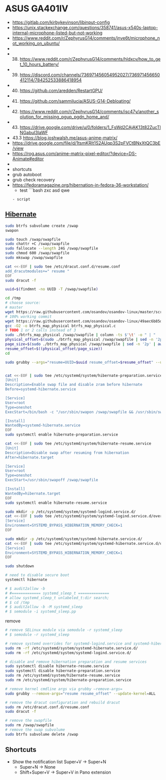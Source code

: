 # ASUS GA401IV
- https://gitlab.com/kirbykevinson/libinput-config
- https://unix.stackexchange.com/questions/358741/asus-x540s-laptop-internal-microphone-listed-but-not-working
- https://www.reddit.com/r/ZephyrusG14/comments/jnve6t/microphone_not_working_on_ubuntu/
-
- 38. https://www.reddit.com/r/ZephyrusG14/comments/hldxcv/how_to_get_10_hours_battery/
- 39. https://discord.com/channels/736971456054952027/736971456650412114/784252533886418954
- 40. https://github.com/aredden/RestartGPU/
- 41. https://github.com/sammilucia/ASUS-G14-Debloating/
- 42. https://www.reddit.com/r/ZephyrusG14/comments/isc47y/another_solution_for_missing_pgup_pgdn_home_and/
- 43. https://drive.google.com/drive/u/0/folders/1_FsWd2CAjAK13t82ZucTlNGabuI3laWF
- 43.3 https://blog.joshwalsh.me/asus-anime-matrix/
- https://drive.google.com/file/d/1tsmKRIt1S2AUqp3S2pFVCtBNxXtQC3bE/view
- https://rog.asus.com/anime-matrix-pixel-editor/?device=DS-Animate#editor
-
- shortcuts
- grub autoboot
- grub check recovery
- https://fedoramagazine.org/hibernation-in-fedora-36-workstation/
  - test ```bash
  zxc 
  asd
  qwe
  ```
  - script
## [Hibernate](https://fedoramagazine.org/hibernation-in-fedora-36-workstation/)
```bash
sudo btrfs subvolume create /swap
swapon

sudo touch /swap/swapfile
sudo chattr +C /swap/swapfile
sudo fallocate --length 24G /swap/swapfile
sudo chmod 600 /swap/swapfile 
sudo mkswap /swap/swapfile

cat <<-EOF | sudo tee /etc/dracut.conf.d/resume.conf
add_dracutmodules+=" resume "
EOF
sudo dracut -f

uuid=$(findmnt -no UUID -T /swap/swapfile)

cd /tmp
# choose source:
# master
wget https://raw.githubusercontent.com/osandov/osandov-linux/master/scripts/btrfs_map_physical.c
# 100% working commit
wget https://raw.githubusercontent.com/osandov/osandov-linux/49aec6b85d8457fa25b5d8f6c2afb3dd4592401a/scripts/btrfs_map_physical.c
gcc -O2 -o btrfs_map_physical btrfs_map_physical.c
# TODO 1 or 2 calls instead of 3
sudo ./btrfs_map_physical /swap/swapfile | column -ts $'\t' -o " | "
physical_offset=$(sudo ./btrfs_map_physical /swap/swapfile | sed -n '2p' | awk '{print $9}')
page_size=$(sudo ./btrfs_map_physical /swap/swapfile | sed -n '2p' | awk '{print $2}')
resume_offset=$((physical_offset/page_size))
cd

sudo grubby --args="resume=UUID=$uuid resume_offset=$resume_offset" --update-kernel=ALL


cat <<-EOF | sudo tee /etc/systemd/system/hibernate-preparation.service
[Unit]
Description=Enable swap file and disable zram before hibernate
Before=systemd-hibernate.service

[Service]
User=root
Type=oneshot
ExecStart=/bin/bash -c "/usr/sbin/swapon /swap/swapfile && /usr/sbin/swapoff /dev/zram0"

[Install]
WantedBy=systemd-hibernate.service
EOF
sudo systemctl enable hibernate-preparation.service

cat <<-EOF | sudo tee /etc/systemd/system/hibernate-resume.service
[Unit]
Description=Disable swap after resuming from hibernation
After=hibernate.target

[Service]
User=root
Type=oneshot
ExecStart=/usr/sbin/swapoff /swap/swapfile

[Install]
WantedBy=hibernate.target
EOF
sudo systemctl enable hibernate-resume.service

sudo mkdir -p /etc/systemd/system/systemd-logind.service.d/
cat <<-EOF | sudo tee /etc/systemd/system/systemd-logind.service.d/override.conf
[Service]
Environment=SYSTEMD_BYPASS_HIBERNATION_MEMORY_CHECK=1
EOF

sudo mkdir -p /etc/systemd/system/systemd-hibernate.service.d/
cat <<-EOF | sudo tee /etc/systemd/system/systemd-hibernate.service.d/override.conf
[Service]
Environment=SYSTEMD_BYPASS_HIBERNATION_MEMORY_CHECK=1
EOF

sudo shutdown

# need to disable secure boot
systemctl hibernate

# $ audit2allow -b
# #============= systemd_sleep_t ==============
# allow systemd_sleep_t unlabeled_t:dir search;
# $ cd /tmp
# $ audit2allow -b -M systemd_sleep
# $ semodule -i systemd_sleep.pp
```

remove
```bash
# remove SELinux module via semodule -r systemd_sleep
# $ semodule -r systemd_sleep

# remove systemd overrides for systemd-logind.service and systemd-hibernation.service
sudo rm -rf /etc/systemd/system/systemd-hibernate.service.d/
sudo rm -rf /etc/systemd/system/systemd-logind.service.d/

# disable and remove hibernation preparation and resume services
sudo systemctl disable hibernate-resume.service
sudo systemctl disable hibernate-preparation.service
sudo rm /etc/systemd/system/hibernate-resume.service
sudo rm /etc/systemd/system/hibernate-preparation.service

# remove kernel cmdline args via grubby –remove-args=
sudo grubby --remove-args="resume resume_offset" --update-kernel=ALL

# remove the dracut configuration and rebuild dracut
sudo rm /etc/dracut.conf.d/resume.conf
sudo dracut -f

# remove the swapfile
sudo rm /swap/swapfile
# remove the swap subvolume
sudo btrfs subvolume delete /swap
```
## Shortcuts
- Show the notification list Super+V -> Super+N
  - Super+N -> None
  - Shift+Super+V -> Super+V in Pano extension
